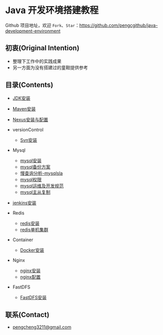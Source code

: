 # Java 开发环境搭建教程

Github 项目地址，欢迎 `Fork`、`Star`：<https://github.com/pengcgithub/java-development-environment>

## 初衷(Original Intention)

- 整理下工作中的实践成果
- 另一方面为没有搭建过的童鞋提供参考

## 目录(Contents)

- [JDK安装](jdk.md)
- [Maven安装](maven.md)
- [Nexus安装与配置](nexus.md)
- versionControl
	- [Svn安装](svn.md)
- Mysql
	- [mysql安装](mysql/mysql安装.md)
	- [mysql备份方案](mysql/mysql备份.md)
	- [慢查询分析-mysqlsla](mysql/mysqlsla.md)
	- [mysql权限](mysql/mysql权限.md)
	- [mysql运维及开发规范](mysql/mysql运维及开发规范.md)
	- [mysql主从复制](mysql/mysql主从复制.md)
- [jenkins安装](jenkins.md)
- Redis
	- [redis安装](redis/redis安装.md)
	- [redis单机集群](redis/redis单机集群.md)
- Container
	- [Docker安装](docker/docker安装.md)
- Nginx
	- [nginx安装](nginx/nginx.md)
	- [nginx配置](nginx/nginx配置.md)

- FastDFS
	- [FastDFS安装](fastDFS/fastdfs.md)

## 联系(Contact)

- [pengcheng3211@gmail.com](https://github.com/pengcgithub)
